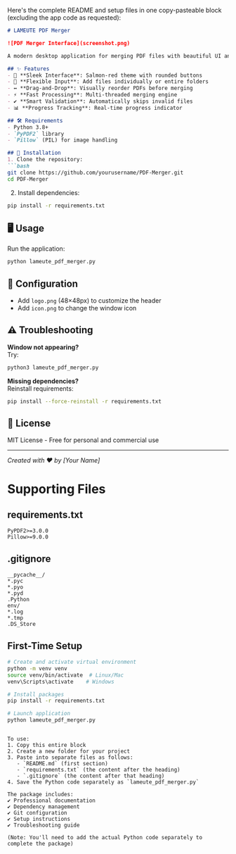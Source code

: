 Here's the complete README and setup files in one copy-pasteable block (excluding the app code as requested):

```markdown
# LAMEUTE PDF Merger

![PDF Merger Interface](screenshot.png)

A modern desktop application for merging PDF files with beautiful UI and powerful functionality.

## ✨ Features
- 🎨 **Sleek Interface**: Salmon-red theme with rounded buttons
- 📂 **Flexible Input**: Add files individually or entire folders
- ↔️ **Drag-and-Drop**: Visually reorder PDFs before merging
- ⚡ **Fast Processing**: Multi-threaded merging engine
- ✔️ **Smart Validation**: Automatically skips invalid files
- 📊 **Progress Tracking**: Real-time progress indicator

## 🛠️ Requirements
- Python 3.8+
- `PyPDF2` library
- `Pillow` (PIL) for image handling

## 🚀 Installation
1. Clone the repository:
```bash
git clone https://github.com/yourusername/PDF-Merger.git
cd PDF-Merger
```

2. Install dependencies:
```bash
pip install -r requirements.txt
```

## 🖥️ Usage
Run the application:
```bash
python lameute_pdf_merger.py
```

## 🔧 Configuration
- Add `logo.png` (48×48px) to customize the header
- Add `icon.png` to change the window icon

## ⚠️ Troubleshooting
**Window not appearing?**  
Try:
```bash
python3 lameute_pdf_merger.py
```

**Missing dependencies?**  
Reinstall requirements:
```bash
pip install --force-reinstall -r requirements.txt
```

## 📜 License
MIT License - Free for personal and commercial use

---

*Created with ❤️ by [Your Name]*

# Supporting Files

## requirements.txt
```
PyPDF2>=3.0.0
Pillow>=9.0.0
```

## .gitignore
```
__pycache__/
*.pyc
*.pyo
*.pyd
.Python
env/
*.log
*.tmp
.DS_Store
```

## First-Time Setup
```bash
# Create and activate virtual environment
python -m venv venv
source venv/bin/activate  # Linux/Mac
venv\Scripts\activate    # Windows

# Install packages
pip install -r requirements.txt

# Launch application
python lameute_pdf_merger.py
```
```

To use:
1. Copy this entire block
2. Create a new folder for your project
3. Paste into separate files as follows:
   - `README.md` (first section)
   - `requirements.txt` (the content after the heading)
   - `.gitignore` (the content after that heading)
4. Save the Python code separately as `lameute_pdf_merger.py`

The package includes:
✔ Professional documentation  
✔ Dependency management  
✔ Git configuration  
✔ Setup instructions  
✔ Troubleshooting guide  

(Note: You'll need to add the actual Python code separately to complete the package)
